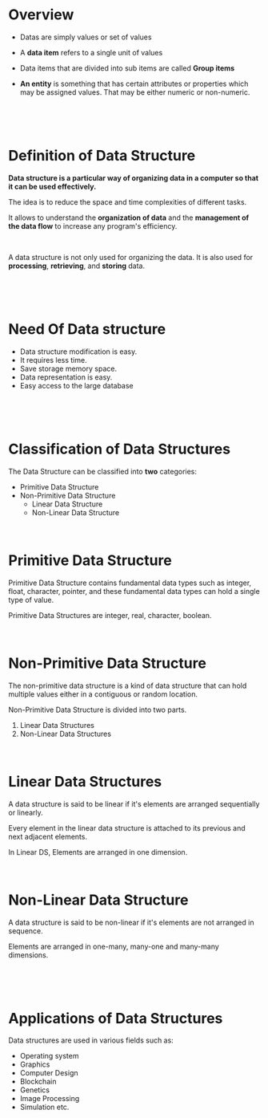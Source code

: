 # Overview

- Datas are simply values or set of values

- A **data item** refers to a single unit of values

- Data items that are divided into sub items are called **Group items**

- **An entity** is something that has certain attributes or properties which may be assigned values. That may be either numeric or non-numeric.

&nbsp;

&nbsp;

# Definition of Data Structure

**Data structure is a particular way of organizing data in a computer so that it can be used effectively.**

The idea is to reduce the space and time complexities of different tasks.

It allows to understand the **organization of data** and the **management of the data flow** to increase any program's efficiency.

&nbsp;

A data structure is not only used for organizing the data. It is also used for **processing**, **retrieving**, and **storing** data.

&nbsp;

&nbsp;

# Need Of Data structure

- Data structure modification is easy.
- It requires less time.
- Save storage memory space.
- Data representation is easy.
- Easy access to the large database

&nbsp;

&nbsp;

# Classification of Data Structures

The Data Structure can be classified into **two** categories:

- Primitive Data Structure
- Non-Primitive Data Structure
  - Linear Data Structure
  - Non-Linear Data Structure

&nbsp;

# Primitive Data Structure

Primitive Data Structure contains fundamental data types such as integer, float, character, pointer, and these fundamental data types can hold a single type of value.

Primitive Data Structures are integer, real, character, boolean.

&nbsp;

# Non-Primitive Data Structure

The non-primitive data structure is a kind of data structure that can hold multiple values either in a contiguous or random location.

Non-Primitive Data Structure is divided into two parts.
1. Linear Data Structures
2. Non-Linear Data Structures

&nbsp;

# Linear Data Structures

A data structure is said to be linear if it's elements are arranged sequentially or linearly.

Every element in the linear data structure is attached to its previous and next adjacent elements.

In Linear DS, Elements are arranged in one dimension.

&nbsp;

# Non-Linear Data Structure

A data structure is said to be non-linear if it's elements are not arranged in sequence.

Elements are arranged in one-many, many-one and many-many dimensions.

&nbsp;

&nbsp;

# Applications of Data Structures

Data structures are used in various fields such as:

- Operating system
- Graphics
- Computer Design
- Blockchain
- Genetics
- Image Processing
- Simulation etc.
